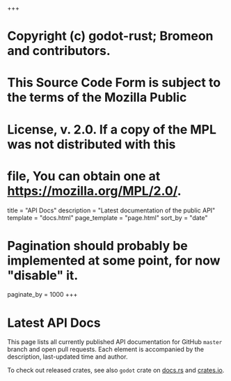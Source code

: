 +++
# Copyright (c) godot-rust; Bromeon and contributors.
# This Source Code Form is subject to the terms of the Mozilla Public
# License, v. 2.0. If a copy of the MPL was not distributed with this
# file, You can obtain one at https://mozilla.org/MPL/2.0/.

title = "API Docs"
description = "Latest documentation of the public API"
template = "docs.html"
page_template = "page.html"
sort_by = "date"
# Pagination should probably be implemented at some point, for now "disable" it.
paginate_by = 1000
+++

# Latest API Docs

This page lists all currently published API documentation for GitHub `master` branch and open
pull requests. Each element is accompanied by the description, last-updated time and author.

To check out released crates, see also `godot` crate on [docs.rs] and [crates.io].


[docs.rs]: https://docs.rs/godot
[crates.io]: https://crates.io/crates/godot

